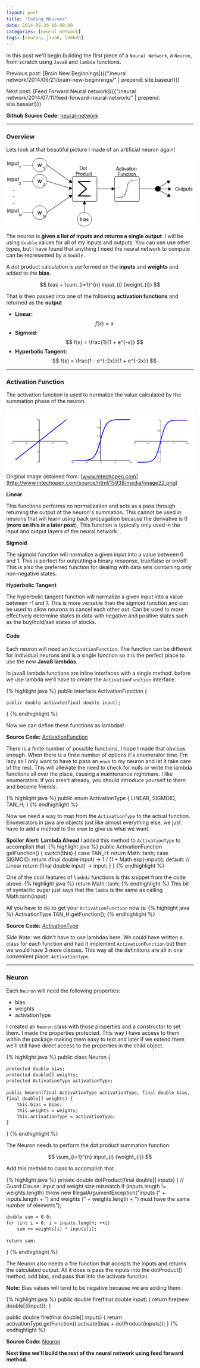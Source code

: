 ```yaml
---
layout: post
title: "Coding Neurons"
date: 2014-06-26 16:00:00
categories: [neural network]
tags: [neuron, java8, lambda]
---
```


In this post we'll begin building the first piece of a `Neural Network`, a `Neuron`, 
from scratch using `Java8` and `lambda` functions.

Previous post: [Brain New Beginnings]({{"/neural network/2014/06/21/brain-new-beginnings/" | prepend: site.baseurl}})

Next post: [Feed Forward Neural network]({{"/neural network/2014/07/11/feed-forward-neural-network/" | prepend: site.baseurl}})

**Github Source Code:** <a href="https://github.com/cluttered-code/neural-network" target="_blank">neural-network</a>

---

### Overview

Lets look at that beautiful picture I made of an artificial neuron again!

![Artificial Neuron](/images/artificial-neuron.png)

The neuron is **given a list of inputs and returns a single output**. 
I will be using `double` values for all of my inputs and outputs. 
You can use use other types, but I have found that anything I need 
the neural network to compute can be represented by a `double`.

A dot product calculation is performed on the **inputs** and **weights** and added to the **bias**.

$$ bias + \sum_{i=1}^{n} input_{i} (weight_{i}) $$

That is then passed into one of the following **activation functions** and returned as the **output**

  * **Linear:** $$ f(x) = x $$
  * **Sigmoid:** $$ f(x) = \frac{1}{1 + e^{-x}} $$
  * **Hyperbolic Tangent:** $$ f(x) = \frac{1 - e^{-2x}}{1 + e^{-2x}} $$
  
---

### Activation Function

The activation function is used to normalize the value calculated by the summation phase of the neuron.

![Graphs](/images/activation-function-graphs.png)
Original image obtained from: [www.intechopen.com](http://www.intechopen.com/source/html/15938/media/image22.png) 

**Linear**

This functions performs no normalization and acts as a pass through returning the output of the neuron's summation. 
This cannot be used in neurons that will learn using back propagation because the derivative is 0 (**more on this in a later post**), 
This function is typically only used in the input and output layers of the neural network. 
.

**Sigmoid**

The sigmoid function will normalize a given input into a value between 0 and 1. 
This is perfect for outputting a binary response, true/false or on/off. 
This is also the preferred function for dealing with data sets containing only non-negative states.

**Hyperbolic Tangent**

The hyperbolic tangent function will normalize a given input into a value between -1 and 1. 
This is more versatile than the sigmoid function and can be used to allow neurons to cancel each other out. 
Can be used to more effectively determine states in data with negative and positive states such as the buy/hold/sell states of stocks.

#### **Code**

Each neuron will need an `ActivationFunction`. 
The function can be different for individual neurons and is a single function so it is the 
perfect place to use the new **Java8 lambdas**.

In java8 lambda functions are inline interfaces with a single method. 
before we use lambda we'll have to create the `ActivationFunction` interface.

{% highlight java %}
public interface ActivationFunction {

    public double activate(final double input);
}
{% endhighlight %}

Now we can define these functions as lambdas!

**Source Code:** <a href="https://github.com/cluttered-code/neural-network/blob/master/src/main/java/com/clutteredcode/ann/activation/ActivationFunction.java" target="_blank">ActivationFunction</a>

There is a finite number of possible functions, I hope I made that obvious enough. 
When there is a finite number of options it's enumerator time. 
I'm lazy so I only want to have to pass an `enum` to my neuron and let it take care of the rest. 
This will alleviate the need to check for nulls or write the lambda functions all over the place, 
causing a maintenance nightmare. I like enumerators. 
If you aren't already, you should introduce yourself to them and become friends.

{% highlight java %}
public enum ActivationType {
    LINEAR,
    SIGMOID,
    TAN_H;
}
{% endhighlight %}

Now we need a way to map from the `ActivationType` to the actual function. Enumerators in java are 
objects just like almost everything else, we just have to add a method to the `enum` to give us what we want. 

**Spoiler Alert: Lambda Ahead** I added this method to `ActivationType` to accomplish that.
{% highlight java %}
public ActivationFunction getFunction() {
    switch(this) {
        case TAN_H:
            return Math::tanh;
        case SIGMOID:
            return (final double input) -> 1 / (1 + Math.exp(-input));
        default: // Linear
            return (final double input) -> input;
    }
}
{% endhighlight %}

One of the cool features of `lambda` functions is this snippet from the code above.
{% highlight java %}
return Math::tanh;
{% endhighlight %}
This bit of syntactic sugar just says that the `lamba` is the same as calling Math.tanh(input)

All you have to do to get your `ActivationFunction` now is:
{% highlight java %}
ActivationType.TAN_H.getFunction();
{% endhighlight %}

**Source Code:**  <a href="https://github.com/cluttered-code/neural-network/blob/master/src/main/java/com/clutteredcode/ann/activation/ActivationType.java" target="_blank">ActivationType</a>

*Side Note:* we didn't have to use lambdas here. We could have written a class for each function and had it 
implement `ActivationFunction` but then we would have 3 more classes. This way all the definitions 
are all in one convenient place: `ActivationType`.

---

### Neuron

Each `Neuron` will need the following properties:

* bias
* weights
* activationType

I created an `Neuron` class with those properties and a constructor to set them. I made the properties protected. 
This way I have access to them within the package making them easy to test and later if we extend them we'll still 
have direct access to the properties in the child object.

{% highlight java %}
public class Neuron {

    protected double bias;
    protected double[] weights;
    protected ActivationType activationType;

    public Neuron(final ActivationType activationType, final double bias, final double[] weights) {
        this.bias = bias;
        this.weights = weights;
        this.activationType = activationType;
    }
}
{% endhighlight %}

The Neuron needs to perform the dot product summation function:

$$ \sum_{i=1}^{n} input_{i} (weight_{i}) $$

Add this method to class to accomplish that.

{% highlight java %}
private double dotProduct(final double[] inputs) {
    // Guard Clause: input and weight size mismatch
    if (inputs.length != weights.length)
        throw new IllegalArgumentException("inputs (" + inputs.length + ") and weights (" + weights.length + ") must have the same number of elements");

    double sum = 0.0;
    for (int i = 0; i < inputs.length; ++i)
        sum += weights[i] * inputs[i];

    return sum;
}
{% endhighlight %}

The Neuron also needs a fire function that accepts the inputs and returns the calculated output. 
All it does is pass the inputs into the dotProduct() method, add bias, and pass that into the activate function.

**Note:** Bias values will tend to be negative because we are adding them.

{% highlight java %}
public double fire(final double input) {
    return fire(new double[]{input});
}

public double fire(final double[] inputs) {
    return activationType.getFunction().activate(bias + dotProduct(inputs));
}
{% endhighlight %}

**Source Code:**  <a href="https://github.com/cluttered-code/neural-network/blob/master/src/main/java/com/clutteredcode/ann/Neuron.java" target="_blank">Neuron</a>

**Next time we'll build the rest of the neural network using feed forward method.**
